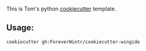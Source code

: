 This is Tom's python [cookiecutter](https://github.com/audreyr/cookiecutter) template.

## Usage:

`cookiecutter gh:ForeverWintr/cookiecutter-wingide`
